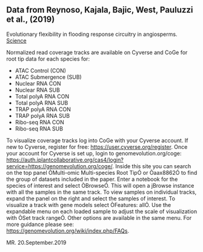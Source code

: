 ## Data from Reynoso, Kajala, Bajic, West, Pauluzzi et al., (2019) 
Evolutionary flexibility in flooding response circuitry in angiosperms. [Science](https://science.sciencemag.org/cgi/doi/10.1126/science.aax8862)

Normalized read coverage tracks are available on Cyverse and CoGe for root tip data for each species for:

- ATAC Control (CON) 
- ATAC Submergence (SUB)
- Nuclear RNA CON
- Nuclear RNA SUB
- Total polyA RNA CON
- Total polyA RNA SUB
- TRAP polyA RNA CON
- TRAP polyA RNA SUB
- Ribo-seq RNA CON
- Ribo-seq RNA SUB

To visualize coverage tracks log into CoGe with your Cyverse account. If new to Cyverse, register for free: https://user.cyverse.org/register. Once your account for Cyverse is set up, login to genomevolution.org/coge: https://auth.iplantcollaborative.org/cas4/login?service=https://genomevolution.org/coge/.  Inside this site you can search on the top panel ÒMulti-omic Multi-species Root TipÓ or Òaax8862Ó to find the group of datasets included in the paper.  Enter a notebook for the species of interest and select ÒBrowseÓ. This will open a jBrowse instance with all the samples in the same track. To view samples on individual tracks, expand the panel on the right and select the samples of interest. To visualize a track with gene models select ÒFeatures: allÓ. Use the expandable menu on each loaded sample to adjust the scale of visualization with ÒSet track rangeÓ. Other options are available in the same menu. For more guidance please see: https://genomevolution.org/wiki/index.php/FAQs.

MR. 20.September.2019

